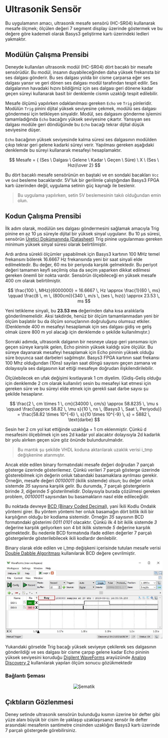# Ultrasonik Sensör

Bu uygulamanın amacı, ultrasonik mesafe sensörü (HC-SR04) kullanarak mesafe ölçmek; ölçülen değeri 7 segment display üzerinde göstermek ve bu değere göre kademeli olarak Basys3 geliştirme kartı üzerindeki ledleri yakmaktır.

## Modülün Çalışma Prensibi

Deneyde kullanılan ultrasonik modül (HC-SR04) dört bacaklı bir mesafe sensörüdür. Bu modül, insanın duyabileceğinden daha yüksek frekansta bir ses dalgası gönderir. Bu ses dalgası yolda bir cisme çarparsa eğer ses dalgası yansır ve geri dönen ses dalgası modül tarafından tespit edilir. Ses dalgalarının havadaki hızını bildiğimiz için ses dalgası geri dönene kadar geçen süreyi kullanarak basit bir denklemle cismin uzaklığı tespit edilebilir.

Mesafe ölçümü yapılırken odaklanılması gereken `Echo` ve `Trig` pinleridir. Modülün `Trig` pinini dijital yüksek seviyesine çekmek, modülü ses dalgası göndermesi için tetikleyen sinyaldir. Modül, ses dalgasını gönderme işlemini tamamladığında `Echo` bacağını yüksek seviyesine çıkartır. Yansıyan ses dalgası modüle geri döndüğünde bu `Echo` bacağı tekrar dijital düşük seviyesine düşer.

`Echo` bacağının yüksek seviyesinde kalma süresi ses dalgasının modülden çıkıp tekrar geri gelene kadarki süreyi verir. Yapılması gereken aşağıdaki denklemde bu süreyi kullanarak mesafeyi hesaplamaktır. 

$$ Mesafe = { (Ses \ Dalgası \ Gelene \ Kadar \ Geçen \ Süre) \ X  \ (Ses \ Hızı)\over 2} $$

Bu dört bacaklı mesafe sensörünün en baştaki ve en sondaki bacakları `Vcc` ve `Gnd` besleme bacaklarıdır. 5V'luk bir gerilimle çalıştığından Basys3 FPGA kartı üzerinden değil, uygulama setinin güç kaynağı ile beslenir. 

> Bu uygulama yapılırken, setin 5V beslemesinin takılı olduğundan emin olun.

## Kodun Çalışma Prensibi

İlk adım olarak, modülün ses dalgası göndermesini sağlamak amacıyla Trig pinine en az 10 μs süreyle dijital bir yüksek sinyal uygulanır. Bu 10 μs süresi, sensörün [Üretici Dokümanında (Datasheet)](https://cdn.sparkfun.com/datasheets/Sensors/Proximity/HCSR04.pdf) Trig pinine uygulanması gereken minimum yüksek sinyal süresi olarak belirtilmiştir.

Ardı ardına sürekli ölçümler yapabilmek için Basys3 kartının 100 MHz temel frekansını bölerek 16.6667 Hz frekansında yeni bir saat sinyali elde edilmektedir. Bu değer, 60 ms bir periyoda karşılık gelmektedir. Bu periyot değeri tamamen keyfi seçilmiş olsa da seçim yaparken dikkat edilmesi gereken önemli bir nokta vardır. Sensörün ölçebileceği en yüksek mesafe 400 cm olarak belirtilmiştir.

$$
\frac{100 \, MHz}{6000000} = 16.6667 \, Hz \approx \frac{1}{60 \, ms}
\qquad
\frac{8 \, m \, (800cm)}{340 \, m/s \, (ses \, hızı)} \approx 23.53 \, ms
$$

Yeni tetikleme sinyali, bu **23.53 ms** değerinden daha kısa aralıklarla gönderilmemelidir. Aksi takdirde, henüz bir ölçüm tamamlanmadan yeni bir ölçüm başlatılır bu da ölçüm sonuçlarının doğruluğunu olumsuz etkiler. (Denklemde 400 m mesafeyi hesaplamak için ses dalgası gidiş ve geliş olmak üzere 800 m yol alacağı için denklemde o şekilde kullanılmıştır.)

Sonraki adımda, ultrasonik dalganın bir nesneye ulaşıp geri yansıması için geçen süreye karşılık gelen, Echo pininin yüksek kaldığı süre ölçülür. Bu süreye dayanarak mesafeyi hesaplamak için Echo pininin yüksek olduğu süre boyunca saat darbeleri sağılmıştır. Basys3 FPGA kartının saat frekansı 100 Mhz olduğundan (10ns) sayılan saat döngü sayısını geçen zamana ve dolayısıyla ses dalgasının kat ettiği mesafeye doğrudan ilişkilendirilebilir. 

Ölçülebilecek en ufak değişimi kısıtlayarak 1 cm diyelim. (Gidiş-Geliş olduğu için denklemde 2 cm olarak kullanılır) sesin bu mesafeyi kat etmesi için gereken süre ve bu süreyi elde etmek için gerekli saat darbe sayısı şu şekilde hesaplanır. 

$$
\frac{2 \, cm \times 1 \, cm}{34000 \, cm/s} \approx 58.8235 \, \mu s
\qquad
\frac{\approx 58.82 \, \mu s}{10 \, ns \, (Basys3 \, Saat \, Periyodu)} = \frac{58.82 \times 10^{-6} \, s}{10 \times 10^{-9} \, s} = 5882 \, \text{darbe}
$$

Sesin her 2 cm yol kat ettiğinde uzaklığa + 1 cm eklenmiştir. Çünkü d mesafesini ölçebilmek için ses 2d kadar yol alacaktır dolayısıyla 2d kadarlık bir yolu alırken geçen süre göz önünde bulundurulmalıdır. 

> Bu mantık şu şekilde VHDL koduna aktarılarak uzaklık verisi i_tmp değişkenine atanmıştır. 

Ancak elde edilen binary formatındaki mesafe değeri doğrudan 7 parçalı gösterge üzerinde gösterilemez. Çünkü verileri 7 parçalı gösterge üzerinde gösterebilmek için değerin onluk tabandaki basamaklara ayrılması gerekir. Örneğin, mesafe değeri *00100011* (ikilik sistemde) olsun; bu değer onluk sistemde *35* sayısına karşılık gelir. Bu durumda, 7 parçalı göstergelerin birinde *3*, diğerinde *5* gösterilmelidir. Dolayısıyla burada çözülmesi gereken problem, *00100011* sayısından bu basamakların nasıl elde edileceğidir.

Bu noktada devreye [BCD (Binary Coded Decimal)](https://en.wikipedia.org/wiki/Binary-coded_decimal), yani İkili Kodlu Ondalık yöntemi girer. Bu yöntem yöntemi her onluk basamağın dört bitlik ikili bir karşılığının olduğu bir kodlama sistemidir. Örneğin *35* sayısının BCD formatındaki gösterimi *0011 0101* olacaktır. Çünkü ilk 4 bit ikilik sistemde *3* değerine karşılık geliyorken son 4 bit ikilik sistemde *5* değerine karşılık gelmektedir. Bu nedenle BCD formatında ifade edilen değerler 7 parçalı göstergelerde gösterilebilecek ikili kodlardır denilebilir.

Binary olarak elde edilen ve i_tmp değişkeni içerisinde tutulan mesafe verisi [Double Dabble Algoritması](https://en.wikipedia.org/wiki/Double_dabble) kullanılarak BCD değere çevrilmiştir. 

<div align="center">
<img src="result.jpg" alt="Sonuç" width="800">
</div>

Yukarıdaki görselde Trig bacağı yüksek seviyeye çekilerek ses dalgasının gönderildiği ve ses dalgası bir cisme çarpıp gelene kadar Echo pininin yüksek seviyesini koruduğu [Digilent WaveForms](https://digilent.com/reference/software/waveforms/waveforms-3/start?srsltid=AfmBOop_nxzSJkoRYtEvFg38hSNb2jKRSgCMRWUAdjtkmqXGpfuXZ-_S) arayüzünde [Analog Discovery 2](https://digilent.com/shop/analog-discovery-2-100ms-s-usb-oscilloscope-logic-analyzer-and-variable-power-supply/?srsltid=AfmBOoqU0xFMJj_oj6RW44gU6BHhybUUNaGA0Ki_hlSGw-6oPYG5ns39) kullanılarak yapılan ölçüm sonucu gözükmektedir

### Bağlantı Şeması 

<div align="center">
<img src="pinout.png" alt="Şematik" width="800">
</div>

## Çıktıların Gözlenmesi

Deney setinde ultrasonik sensörün bulunduğu kısmın üzerine bir defter gibi yüze alanı büyük bir cisim ile yaklaşıp uzaklaşırsanız sensör ile defter arasındaki mesafenin santimetre cinsinden uzaklığını Basys3 kartı üzerinde 7 parçalı göstergede görebilirsiniz. 
